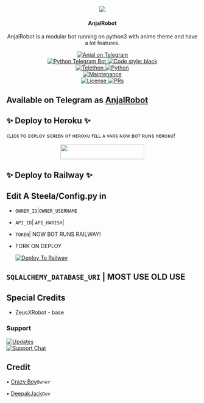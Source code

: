 <p align="center">
  <img src="https://telegra.ph//file/1676d21f8b22e8d21a80a.jpg">
</p>

<h4><p align="center"> AnjalRobot </p></h4>

<p align="center">AnjalRobot is a modular bot running on python3 with anime theme and have a lot features.</p>

<p align="center">
<a href="https://t.me/AnjalRobot"> <img src="https://img.shields.io/badge/Anjal-blue?&logo=telegram" alt="Anjal on Telegram" /> </a><br>
<a href="https://python-telegram-bot.org"> <img src="https://img.shields.io/badge/PTB-13.10-white?&style=flat-round&logo=github" alt="Python Telegram Bot" /> </a>
<a href="https://github.com/psf/black"><img alt="Code style: black" src="https://img.shields.io/badge/code%20style-black-000000.svg"></a><br>
<a href="https://docs.telethon.dev"> <img src="https://img.shields.io/badge/Telethon-1.24.0-red?&style=flat-round&logo=github" alt="Telethon" /> </a>
<a href="https://docs.python.org"> <img src="https://img.shields.io/badge/Python-3.10.1-purple?&style=flat-round&logo=python" alt="Python" /> </a><br>
<a href="https://github.com/GodOfanjal/AnjalRobot"> <img src="https://img.shields.io/badge/Maintained-Yash-yellow.svg" alt="Maintenance" /> </a><br>
<a href="https://github.com/GodOfanjal/AnjalRobot/blob/main/LICENSE"> <img src="https://img.shields.io/badge/License-GPLv3-blue.svg" alt="License" /> </a>
<a href="https://makeapullrequest.com"> <img src="https://img.shields.io/badge/PRs-Welcome-blue.svg?style=flat-round" alt="PRs" /> </a>
</p>


## Available on Telegram as [AnjalRobot](https://t.me/AnjalRobot)


## ✨ Deploy to Heroku ✨

ᴄʟɪᴄᴋ ᴛᴏ ᴅᴇᴘʟᴏʏ sᴄʀᴇᴇɴ ᴏғ ʜᴇʀᴏᴋᴜ ғɪʟʟ ᴀ ᴠᴀʀs ɴᴏᴡ ʙᴏᴛ ʀᴜɴs ʜᴇʀᴏᴋᴜ!
<p align="center"><a href="https://heroku.com/deploy?template=https://github.com/FreakMask/AnjalRobot"> <img src="https://img.shields.io/badge/Deploy%20To%20Heroku-black?style=for-the-badge&logo=heroku"width="220"height="38.45"/></a></p>


## ✨ Deploy to Railway ✨

## Edit A Steela/Config.py in
- `OWNER_ID`|`OWNER_USERNAME`
- `API_ID`| `API_HARISH`|
- `TOKEN`| NOW BOT RUNS RAILWAY!
- FORK ON DEPLOY

   [![Deploy To Railway](https://railway.app/button.svg)](https://railway.app)


## `SQLALCHEMY_DATABASE_URI` | MOST USE OLD USE


## Special Credits
- ZeusXRobot - base


### Support
<p>
<a href="https://t.me/PegasusUpdates"> <img src="https://img.shields.io/badge/Telegram-Updates-blue?&logo=telegram" alt="Updates" /> </a><br>
<a href="https://t.me/NobisukiSupport"> <img src="https://img.shields.io/badge/Support-Chat-blue?&logo=telegram" alt="Support Chat" /> </a><br>
</p>

## Credit
• [Crazy Boy](https://t.me/call_me_crazyboy)``Owner``
 
• [DeepakJack](https://t.me/DeepakJack007)``Dev``
